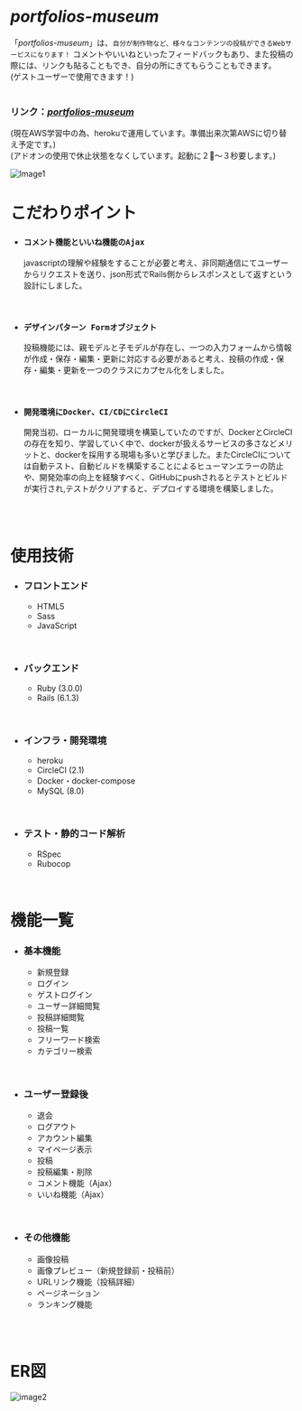 # *portfolios-museum*
「*portfolios-museum*」は、`自分が制作物など、様々なコンテンツの投稿ができるWebサービスになります！`
コメントやいいねといったフィードバックもあり、また投稿の際には、リンクも貼ることもでき、自分の所にきてもらうこともできます。  
(ゲストユーザーで使用できます！)  
<br>

### リンク：[*portfolios-museum*](https://portfolios-museum.herokuapp.com/) 
(現在AWS学習中の為、herokuで運用しています。準備出来次第AWSに切り替え予定です。)  
(アドオンの使用で休止状態をなくしています。起動に２〜３秒要します。)

![Image1](https://user-images.githubusercontent.com/80506736/125943965-305b9ec5-a465-4a23-a33a-bd3f75355443.png)
<br>

# こだわりポイント
* ### `コメント機能といいね機能のAjax`  
   javascriptの理解や経験をすることが必要と考え、非同期通信にてユーザーからリクエストを送り、json形式でRails側からレスポンスとして返すという設計にしました。
<br>

* ### `デザインパターン Formオブジェクト`
  投稿機能には、親モデルと子モデルが存在し、一つの入力フォームから情報が作成・保存・編集・更新に対応する必要があると考え、投稿の作成・保存・編集・更新を一つのクラスにカプセル化をしました。
<br>

* ### `開発環境にDocker、CI/CDにCircleCI`
  開発当初、ローカルに開発環境を構築していたのですが、DockerとCircleCIの存在を知り、学習していく中で、dockerが扱えるサービスの多さなどメリットと、dockerを採用する現場も多いと学びました。またCircleCIについては自動テスト、自動ビルドを構築することによるヒューマンエラーの防止や、開発効率の向上を経験すべく、GitHubにpushされるとテストとビルドが実行され,テストがクリアすると、デプロイする環境を構築しました。
<br>
<br>

# 使用技術
* ### フロントエンド
  * HTML5
  * Sass
  * JavaScript
<br>

* ### バックエンド
  * Ruby (3.0.0)
  * Rails (6.1.3)
<br>

* ### インフラ・開発環境
  * heroku
  * CircleCI (2.1)
  * Docker・docker-compose
  * MySQL (8.0)
<br>

* ### テスト・静的コード解析
  * RSpec
  * Rubocop
<br>

# 機能一覧
* ### 基本機能
  * 新規登録
  * ログイン
  * ゲストログイン
  * ユーザー詳細閲覧
  * 投稿詳細閲覧
  * 投稿一覧
  * フリーワード検索
  * カテゴリー検索
<br>

* ### ユーザー登録後
  * 退会
  * ログアウト
  * アカウント編集
  * マイページ表示
  * 投稿
  * 投稿編集・削除
  * コメント機能（Ajax）
  * いいね機能（Ajax）
<br>

* ### その他機能
  * 画像投稿
  * 画像プレビュー（新規登録前・投稿前）
  * URLリンク機能（投稿詳細）
  * ページネーション
  * ランキング機能
<br>
<br>

# ER図
![image2](https://user-images.githubusercontent.com/80506736/125944489-b456b67c-f8d9-42e3-b00f-f513b257604b.png) 